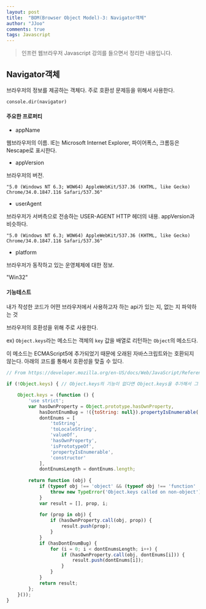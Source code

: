 ```yaml
---
layout: post
title:  "BOM(Browser Object Model)-3: Navigator객체"
author: "JJoo"
comments: true
tags: Javascript
---
```



> 인프런 웹브라우저 Javascript 강의를 들으면서 정리한 내용입니다. 


## Navigator객체 

브라우저의 정보를 제공하는 객체다. 주로 호환성 문제등을 위해서 사용한다.

`console.dir(navigator)`


#### 주요한 프로퍼티


- appName

웹브라우저의 이름. IE는 Microsoft Internet Explorer, 파이어폭스, 크롬등은 Nescape로 표시한다.


- appVersion

브라우저의 버전. 

`"5.0 (Windows NT 6.3; WOW64) AppleWebKit/537.36 (KHTML, like Gecko) Chrome/34.0.1847.116 Safari/537.36"`

- userAgent

브라우저가 서버측으로 전송하는 USER-AGENT HTTP 헤더의 내용. appVersion과 비슷하다.

`"5.0 (Windows NT 6.3; WOW64) AppleWebKit/537.36 (KHTML, like Gecko) Chrome/34.0.1847.116 Safari/537.36"`

- platform

브라우저가 동작하고 있는 운영체제에 대한 정보.

"Win32"




#### 기능테스트 

내가 작성한 코드가 어떤 브라우저에서 사용하고자 하는 api가 있는 지, 없는 지 파악하는 것 

브라우저의 호환성을 위해 주로 사용한다. 

ex) `Object.keys`라는 메소드는 객체의 `key` 값을 배열로 리턴하는 `Object`의 메소드다. 

이 메소드는 ECMAScript5에 추가되었기 때문에 오래된 자바스크립트와는 호환되지 않는다. 아래의 코드를 통해서 호환성을 맞출 수 있다. 

```javascript
// From https://developer.mozilla.org/en-US/docs/Web/JavaScript/Reference/Global_Objects/Object/keys

if (!Object.keys) { // Object.keys의 기능이 없다면 Object.keys을 추가해서 그 기능을 사용하게 함 

	Object.keys = (function () {
		'use strict';
		var hasOwnProperty = Object.prototype.hasOwnProperty,
			hasDontEnumBug = !({toString: null}).propertyIsEnumerable('toString'),
			dontEnums = [
				'toString',
				'toLocaleString',
				'valueOf',
				'hasOwnProperty',
				'isPrototypeOf',
				'propertyIsEnumerable',
				'constructor'
			],
			dontEnumsLength = dontEnums.length;
			
		return function (obj) {
			if (typeof obj !== 'object' && (typeof obj !== 'function' || obj === null)) {
				throw new TypeError('Object.keys called on non-object');
			}
			var result = [], prop, i;
			
			for (prop in obj) {
				if (hasOwnProperty.call(obj, prop)) {
					result.push(prop);
				}
			}
			if (hasDontEnumBug) {
				for (i = 0; i < dontEnumsLength; i++) {
					if (hasOwnProperty.call(obj, dontEnums[i])) {
						result.push(dontEnums[i]);
					}
				}
			}
			return result;
		};
	}());
}
```
